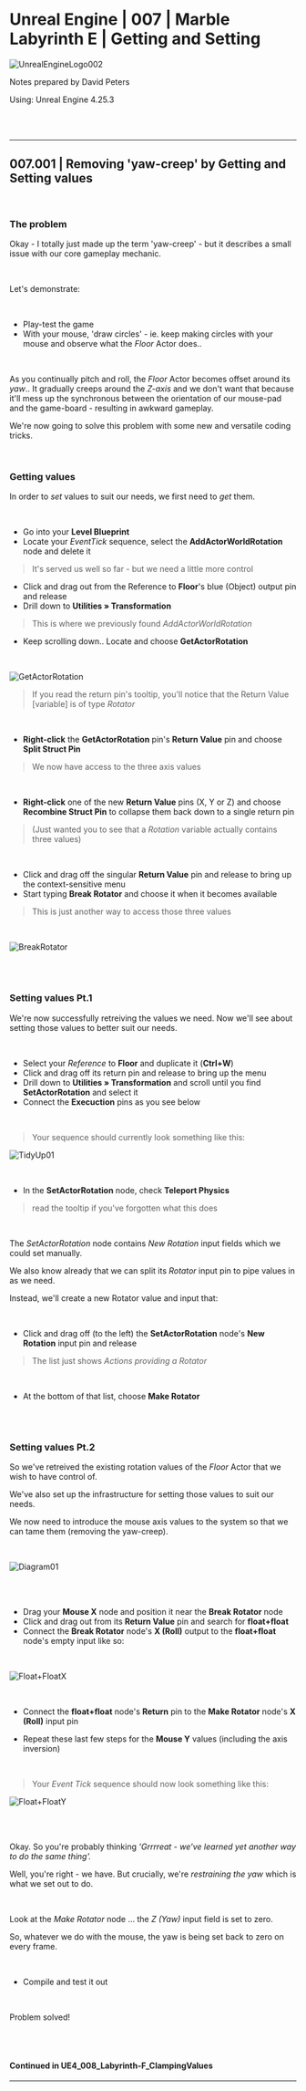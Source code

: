 # Unreal Engine | 007 | Marble Labyrinth E | Getting and Setting

![UnrealEngineLogo002](https://user-images.githubusercontent.com/36719180/90347960-a4e68900-e087-11ea-9349-f5a59105b4d2.png)


Notes prepared by David Peters

Using: Unreal Engine 4.25.3 

<br><br>

---

## 007.001 | Removing 'yaw-creep' by Getting and Setting values

<br>

### The problem

Okay - I totally just made up the term 'yaw-creep' - but it describes a small issue with our core gameplay mechanic.

<br>

Let's demonstrate:

<br>

- Play-test the game
- With your mouse, 'draw circles' - ie. keep making circles with your mouse and observe what the *Floor* Actor does..

<br>

As you continually pitch and roll, the *Floor* Actor becomes offset around its *yaw*.. It gradually creeps around the *Z-axis* and we don't want that because it'll mess up the synchronous between the orientation of our mouse-pad and the game-board - resulting in awkward gameplay.

We're now going to solve this problem with some new and versatile coding tricks.

<br>

### Getting values

In order to *set* values to suit our needs, we first need to *get* them.

<br>

- Go into your **Level Blueprint**
- Locate your *EventTick* sequence, select the **AddActorWorldRotation** node and delete it
>It's served us well so far - but we need a little more control
- Click and drag out from the Reference to **Floor**'s blue (Object) output pin and release
- Drill down to **Utilities » Transformation**
>This is where we previously found *AddActorWorldRotation*
- Keep scrolling down.. Locate and choose **GetActorRotation**

<br>

![GetActorRotation](https://user-images.githubusercontent.com/36719180/91001768-c06e0880-e620-11ea-86fa-df18ab451dfe.png)
>If you read the return pin's tooltip, you'll notice that the Return Value [variable] is of type *Rotator*
<br>

- **Right-click** the **GetActorRotation** pin's **Return Value** pin and choose **Split Struct Pin**
>We now have access to the three axis values

<br>


- **Right-click** one of the new **Return Value** pins (X, Y or Z) and choose **Recombine Struct Pin** to collapse them back down to a single return pin
> (Just wanted you to see that a *Rotation* variable actually contains three values)

<br>

- Click and drag off the singular **Return Value** pin and release to bring up the context-sensitive menu
- Start typing **Break Rotator** and choose it when it becomes available
> This is just another way to access those three values

<br>

![BreakRotator](https://user-images.githubusercontent.com/36719180/91004073-44c38a00-e627-11ea-8110-945b44538f4c.png)

<br><br>

### Setting values Pt.1

We're now successfully retreiving the values we need. Now we'll see about setting those values to better suit our needs.

<br>

- Select your *Reference* to **Floor** and duplicate it (**Ctrl+W**)
- Click and drag off its return pin and release to bring up the menu
- Drill down to **Utilities » Transformation** and scroll until you find **SetActorRotation** and select it
- Connect the **Execuction** pins as you see below

<br>

>Your sequence should currently look something like this:

![TidyUp01](https://user-images.githubusercontent.com/36719180/91003747-3de84780-e626-11ea-9683-ab85f504b275.png)

<br>

- In the **SetActorRotation** node, check **Teleport Physics**
>read the tooltip if you've forgotten what this does

<br>

The *SetActorRotation* node contains *New Rotation* input fields which we could set manually.

We also know already that we can split its *Rotator* input pin to pipe values in as we need.

Instead, we'll create a new Rotator value and input that:

<br>

- Click and drag off (to the left) the **SetActorRotation** node's **New Rotation** input pin and release
> The list just shows *Actions providing a Rotator*

<br>

- At the bottom of that list, choose **Make Rotator**

<br><br>


### Setting values Pt.2

So we've retreived the existing rotation values of the *Floor* Actor that we wish to have control of.

We've also set up the infrastructure for setting those values to suit our needs.

We now need to introduce the mouse axis values to the system so that we can tame them (removing the yaw-creep).

<br>

![Diagram01](https://user-images.githubusercontent.com/36719180/91005163-50fd1680-e62a-11ea-99ea-ddb228874da3.png)

<br><br>

- Drag your **Mouse X** node and position it near the **Break Rotator** node
- Click and drag out from its **Return Value** pin and search for **float+float**
- Connect the **Break Rotator** node's **X (Roll)** output to the **float+float** node's empty input like so:

<br>

![Float+FloatX](https://user-images.githubusercontent.com/36719180/91006216-eef1e080-e62c-11ea-8615-325b1cd6ec96.png)

<br>

- Connect the **float+float** node's **Return** pin to the **Make Rotator** node's **X (Roll)** input pin

- Repeat these last few steps for the **Mouse Y** values (including the axis inversion)

<br>

>Your *Event Tick* sequence should now look something like this:

![Float+FloatY](https://user-images.githubusercontent.com/36719180/91006685-28771b80-e62e-11ea-9f71-5d94854707e1.png)

<br><br>

Okay. So you're probably thinking *'Grrrreat - we've learned yet another way to do the same thing'.*

Well, you're right - we have. But crucially, we're *restraining the yaw* which is what we set out to do.

<br>

Look at the *Make Rotator* node ... the *Z (Yaw)* input field is set to zero.

So, whatever we do with the mouse, the yaw is being set back to zero on every frame.

<br>

- Compile and test it out

<br>

Problem solved!

<br><br>

#### Continued in UE4_008_Labyrinth-F_ClampingValues


---
